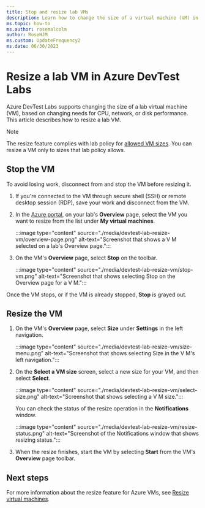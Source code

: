 ```yaml
---
title: Stop and resize lab VMs
description: Learn how to change the size of a virtual machine (VM) in Azure DevTest Labs based on changing needs for CPU, network, or disk performance.
ms.topic: how-to
ms.author: rosemalcolm
author: RoseHJM
ms.custom: UpdateFrequency2
ms.date: 06/30/2023
---
```


# Resize a lab VM in Azure DevTest Labs

Azure DevTest Labs supports changing the size of a lab virtual machine (VM), based on changing needs for CPU, network, or disk performance. This article describes how to resize a lab VM.

> [!NOTE]
> The resize feature complies with lab policy for [allowed VM sizes](devtest-lab-set-lab-policy.md#set-allowed-virtual-machine-sizes). You can resize a VM only to sizes that lab policy allows.

## Stop the VM

To avoid losing work, disconnect from and stop the VM before resizing it.

1. If you're connected to the VM through secure shell (SSH) or remote desktop session (RDP), save your work and disconnect from the VM.

1. In the [Azure portal](https://go.microsoft.com/fwlink/p/?LinkID=525040), on your lab's **Overview** page, select the VM you want to resize from the list under **My virtual machines**.

   :::image type="content" source="./media/devtest-lab-resize-vm/overview-page.png" alt-text="Screenshot that shows a V M selected on a lab's Overview page.":::

1. On the VM's **Overview** page, select **Stop** on the toolbar. 

   :::image type="content" source="./media/devtest-lab-resize-vm/stop-vm.png" alt-text="Screenshot that shows selecting Stop on the Overview page for a V M.":::

Once the VM stops, or if the VM is already stopped, **Stop** is grayed out.

## Resize the VM

1. On the VM's **Overview** page, select **Size** under **Settings** in the left navigation.

   :::image type="content" source="./media/devtest-lab-resize-vm/size-menu.png" alt-text="Screenshot that shows selecting Size in the V M's left navigation.":::

1. On the **Select a VM size** screen, select a new size for your VM, and then select **Select**.

   :::image type="content" source="./media/devtest-lab-resize-vm/select-size.png" alt-text="Screenshot that shows selecting a V M size.":::

   You can check the status of the resize operation in the **Notifications** window.

   :::image type="content" source="./media/devtest-lab-resize-vm/resize-status.png" alt-text="Screenshot of the Notifications window that shows resizing status.":::

1. When the resize finishes, start the VM by selecting **Start** from the VM's **Overview** page toolbar.

## Next steps

For more information about the resize feature for Azure VMs, see [Resize virtual machines](https://azure.microsoft.com/blog/resize-virtual-machines/).
